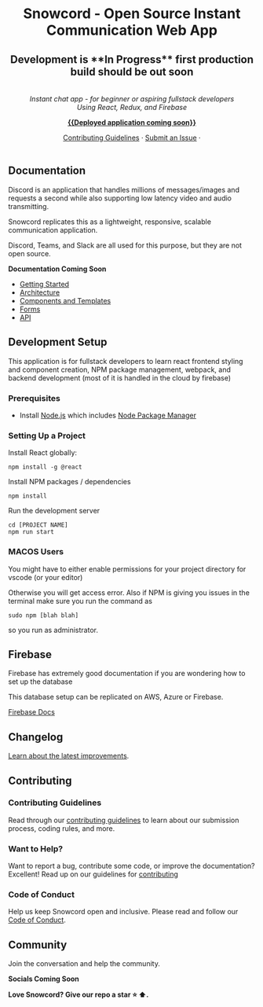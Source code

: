 <h1 align="center">Snowcord - Open Source Instant Communication Web App</h1>
  <h2 align="center">Development is **In Progress** first production build should be out soon</h2>

<p align="center">
  <br>
  <i>Instant chat app - for beginner or aspiring fullstack developers
    <br> Using React, Redux, and Firebase</i>
  <br>
</p>

<p align="center">
  <a href="#"><strong>{{Deployed application coming soon}}</strong></a>
  <br>
</p>

<p align="center">
  <a href="CONTRIBUTING.md">Contributing Guidelines</a>
  ·
  <a href="#">Submit an Issue</a>
  ·
  <br>
  <br>
</p>

## Documentation

Discord is an application that handles millions of messages/images and requests a second while also supporting low latency video and audio transmitting.

Snowcord replicates this as a lightweight, responsive, scalable communication application. 

Discord, Teams, and Slack are all used for this purpose, but they are not open source.

**Documentation Coming Soon**
- [Getting Started][quickstart]
- [Architecture][architecture]
- [Components and Templates][componentstemplates]
- [Forms][forms]
- [API][api]

## Development Setup

This application is for fullstack developers to learn react frontend styling and component creation, NPM package management, webpack, and backend development (most of it is handled in the cloud by firebase)

### Prerequisites

- Install [Node.js] which includes [Node Package Manager][npm]

### Setting Up a Project

Install React globally:

```
npm install -g @react
```

Install NPM packages / dependencies

```
npm install
```

Run the development server

```
cd [PROJECT NAME]
npm run start
```

### MACOS Users

You might have to either enable permissions for your project directory for vscode (or your editor)

Otherwise you will get access error. Also if NPM is giving you issues in the terminal make sure you run the command as 

``sudo npm [blah blah]``

so you run as administrator.

## Firebase

Firebase has extremely good documentation if you are wondering how to set up the database

This database setup can be replicated on AWS, Azure or Firebase.

[Firebase Docs](https://firebase.google.com/docs/database)

## Changelog

[Learn about the latest improvements][changelog].

## Contributing

### Contributing Guidelines

Read through our [contributing guidelines][contributing] to learn about our submission process, coding rules, and more.

### Want to Help?

Want to report a bug, contribute some code, or improve the documentation? Excellent! Read up on our guidelines for [contributing][contributing]

### Code of Conduct

Help us keep Snowcord open and inclusive. Please read and follow our [Code of Conduct][codeofconduct].

## Community

Join the conversation and help the community.

**Socials Coming Soon**

**Love Snowcord? Give our repo a star :star: :arrow_up:.**

[contributing]: CONTRIBUTING.md
[quickstart]: https://angular.io/start
[changelog]: CHANGELOG.md
[ng]: https://angular.io
[documentation]: https://angular.io/docs
[angularmaterial]: https://material.angular.io/
[cli]: https://cli.angular.io/
[architecture]: https://angular.io/guide/architecture
[componentstemplates]: https://angular.io/guide/displaying-data
[forms]: https://angular.io/guide/forms-overview
[api]: https://angular.io/api
[angularelements]: https://angular.io/guide/elements
[ssr]: https://angular.io/guide/universal
[schematics]: https://angular.io/guide/schematics
[lazyloading]: https://angular.io/guide/lazy-loading-ngmodules
[node.js]: https://nodejs.org/
[npm]: https://www.npmjs.com/get-npm
[codeofconduct]: CODE_OF_CONDUCT.md
[twitter]: https://www.twitter.com/angular
[discord]: https://discord.gg/angular
[gitter]: https://gitter.im/angular/angular
[stackoverflow]: https://stackoverflow.com/questions/tagged/angular
[youtube]: https://youtube.com/angular
[meetup]: https://www.meetup.com/find/?keywords=angular
[animations]: https://angular.io/guide/animations
